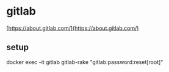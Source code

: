 # gitlab

[https://about.gitlab.com/](https://about.gitlab.com/)

## setup

docker exec -it gitlab gitlab-rake "gitlab:password:reset[root]"